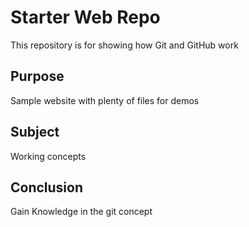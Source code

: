 # Starter Web Repo

This repository is for showing how Git and GitHub work

## Purpose

Sample website with plenty of files for demos

## Subject
Working concepts

## Conclusion
Gain Knowledge in the git concept